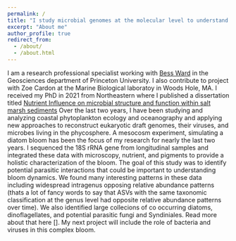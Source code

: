 ```yaml
---
permalink: /
title: "I study microbial genomes at the molecular level to understand how microbial communities influence the biogeochemistry of our planet"
excerpt: "About me"
author_profile: true
redirect_from: 
  - /about/
  - /about.html
---
```


I am a research professional specialist working with [Bess Ward](https://nitrogen.princeton.edu/) in the Geosciences department of Princeton University. I also contribute to project with Zoe Cardon at the Marine Biological laboratoy in Woods Hole, MA. I received my PhD in 2021 from Northeastern where I published a dissertation titled [Nutrient Influence on microbial structure and function within salt marsh sediments](https://web.archive.org/web/20220825211317id_/https://repository.library.northeastern.edu/files/neu:4f16j6858/fulltext.pdf)
Over the last two years, I have been studying and analyzing coastal phytoplankton ecology and oceanography and applying new approaches to reconstruct eukaryotic draft genomes, their viruses, and microbes living in the phycosphere. A mesocosm experiment, simulating a diatom bloom has been the focus of my research for nearly the last two years. I sequenced the 18S rRNA gene from longitudinal samples and integrated these data with microscopy, nutrient, and pigments to provide a holistic characterization of the bloom. The goal of this study was to identify potential parasitic interactions that could be important to understanding bloom dynamics. We found many interesting patterns in these data including widespread intragenus opposing relative abundance patterns (thats a lot of fancy words to say that ASVs with the same taxonomic classification at the genus level had opposite relative abundance patterns over time). We also identified large collecions of co occurring diatoms, dinoflagellates, and potential parasitic fungi and Syndiniales. Read more about that here []. My next project will include the role of bacteria and viruses in this complex bloom.  
